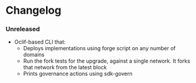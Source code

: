 # Changelog

### Unreleased

- Oclif-based CLI that:
  - Deploys implementations using forge script on any number of domains
  - Run the fork tests for the upgrade, against a single network. It forks that network from the latest block
  - Prints governance actions using sdk-govern
